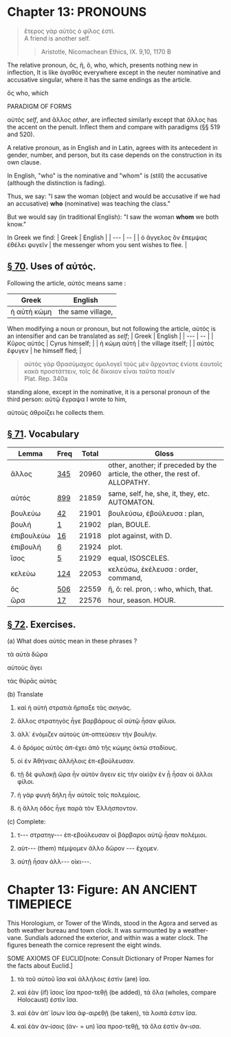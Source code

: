 # Chapter 13: PRONOUNS

>  ἕτερος γὰρ αὐτὸς ὁ φίλος ἐστί.<br/>
>  A friend is another self.<br/>
>> Aristotle, Nicomachean Ethics, IX. 9,10, 1170 B





<div type="textpart" subtype="para" n="67">


The relative pronoun, ὅς, ἥ, ὅ, who, which, presents
nothing new in inflection, It is like ἀγαθός everywhere
except in the neuter nominative and accusative singular,
where it has the same endings as the article.

ὅς who, which

PARADIGM OF FORMS

<div type="textpart" subtype="para" n="68">


αὐτός *self*, and ἄλλος *other*, are inflected similarly
except that ἄλλος has the accent on the penult. Inflect
them and compare with paradigms (§§ 519 and 520).

<div type="textpart" subtype="para" n="69">


A relative pronoun, as in English and in Latin,
agrees with its antecedent in gender, number, and person,
but its case depends on the construction in its own clause.



In English, "who" is the nominative and "whom" is (still) the accusative (although the distinction is fading).

Thus, we say: "I saw the woman (object and would be accusative if we had an accusative) **who** (nominative) was teaching the class."



But we would say (in traditional English): "I saw the woman **whom** we both know."



In Greek we find:
| Greek | English | 
| --- | -- | 
|  ὁ ἄγγελος ὃν ἔπεμψας ἐθέλει φυγεῖν  |  the messenger whom you sent wishes to flee.  |


## [§ 70](#para70). Uses of αὐτός.



Following the article, αὐτός means
same :

| Greek | English | 
| --- | -- | 
|  ἡ αὐτὴ κώμη  |  the same village,  |
When modifying a noun or pronoun, but not following
the article, αὐτός is an intensifier and can be translated as *self*;
| Greek | English | 
| --- | -- | 
|  Κῦρος αὐτός  |  Cyrus himself;   |
|  ἡ κώμη αὐτή  |  the village itself;  |
|  αὐτὸς ἔφυγεν  |  he himself fled;  |
>  αὐτὸς γὰρ Θρασύμαχος ὁμολογεῖ τοὺς μὲν ἄρχοντας ἐνίοτε ἑαυτοῖς κακὰ προστάττειν, τοῖς δὲ δίκαιον εἶναι ταῦτα ποιεῖν<br/> <bibl>Plat. Rep. 340a</bibl>



standing alone, except in the
nominative, it is a personal pronoun of the third person:
<foreign>αὐτῷ ἔγραψα</foreign> I wrote to him,

<foreign>αὐτοὺς ἀθροίζει</foreign> he collects them.

<pb n="41"/>







## [§ 71](#para71). Vocabulary
| Lemma | Freq | Total | Gloss |
| --- | --- | --- | -- |
| ἄλλος | [345](https://github.com/gregorycrane/CrosbySchaeffer2.0/tree/main/chaps/vocpassages/0032-006/ἄλλος.md) | 20960 | other, another; if preceded by the article, the other, the rest of. ALLOPATHY.
| αὐτός | [899](https://github.com/gregorycrane/CrosbySchaeffer2.0/tree/main/chaps/vocpassages/0032-006/αὐτός.md) | 21859 | same, self, he, she, it, they, etc. AUTOMATON.
| βουλεύω | [42](https://github.com/gregorycrane/CrosbySchaeffer2.0/tree/main/chaps/vocpassages/0032-006/βουλεύω.md) | 21901 | βουλεύσω, ἐβούλευσα :  plan,
| βουλή | [1](https://github.com/gregorycrane/CrosbySchaeffer2.0/tree/main/chaps/vocpassages/0032-006/βουλή.md) | 21902 | plan, BOULE.
| ἐπιβουλεύω | [16](https://github.com/gregorycrane/CrosbySchaeffer2.0/tree/main/chaps/vocpassages/0032-006/ἐπιβουλεύω.md) | 21918 | plot against, with D.
| ἐπιβουλή | [6](https://github.com/gregorycrane/CrosbySchaeffer2.0/tree/main/chaps/vocpassages/0032-006/ἐπιβουλή.md) | 21924 | plot.
| ἴσος | [5](https://github.com/gregorycrane/CrosbySchaeffer2.0/tree/main/chaps/vocpassages/0032-006/ἴσος.md) | 21929 | equal, ISOSCELES.
| κελεύω | [124](https://github.com/gregorycrane/CrosbySchaeffer2.0/tree/main/chaps/vocpassages/0032-006/κελεύω.md) | 22053 | κελεύσω, ἐκέλευσα : order, command,
| ὅς | [506](https://github.com/gregorycrane/CrosbySchaeffer2.0/tree/main/chaps/vocpassages/0032-006/ὅς.md) | 22559 | ἥ, ὅ: rel. pron, : who, which, that.
| ὥρα | [17](https://github.com/gregorycrane/CrosbySchaeffer2.0/tree/main/chaps/vocpassages/0032-006/ὥρα.md) | 22576 | hour, season. HOUR.


## [§ 72](#para72). Exercises.




(a) What does αὐτός mean in these phrases ?

τὰ αὐτὰ δῶρα

αὐτοὺς ἄγει

τὰς θύρᾱς αὐτὰς

(b) Translate

1. καὶ ἡ αὐτὴ στρατιὰ ἥρπαξε τὰς σκηνάς.

2. ἄλλος στρατηγὸς ἦγε βαρβάρους οἳ αὐτῷ ἦσαν φίλιοι.



3. ἀλλ᾽ ἐνόμιζεν αὐτοὺς ὑπ-οπτεύσειν τὴν βουλήν.


4. ὁ δρόμος αὐτὸς ἀπ-έχει ἀπὸ τῆς κώμης ὀκτὼ σταδίους.

5. οἱ ἐν Ἀθήναις ἀλλήλοις ἐπ-εβούλευσαν.

6. τῇ δὲ φυλακῇ ὥρα ἦν αὐτὸν ἄγειν εἰς τὴν οἰκίᾷν ἐν ᾗ ἦσαν οἱ ἄλλοι φίλοι.

7. ἡ γὰρ φυγὴ δήλη ἦν αὐτοῖς τοῖς πολεμίοις.

8. ἡ ἄλλη ὁδὸς ἦγε παρὰ τὸν Ἑλλήσποντον.

(c) Complete:

1. τ--- στρατηγ--- ἐπ-εβούλευσαν οἱ βάρβαροι αὐτῷ ἦσαν πολέμιοι.

2. αὐτ--- (them) πέμψομεν ἄλλο δῶρον --- ἔχομεν.
3. αὐτῇ ἦσαν ἀλλ--- οἰκι---.

<pb n="42"/>

# Chapter 13: Figure: AN ANCIENT TIMEPIECE



This Horologium, or Tower of the Winds, stood in the Agora and served
as both weather bureau and town clock. It was surmounted by a weather-
vane. Sundials adorned the exterior, and within was a water clock. The
figures beneath the cornice represent the eight winds.


<div type="textpart" subtype="para" n="73">


SOME AXIOMS OF EUCLID[note: Consult Dictionary of Proper Names for the facts about Euclid.]

1. τὰ τοῦ αὐτοῦ ἴσα καὶ ἀλλήλοις ἐστὶν (are) ἴσα.
2. καὶ ἐὰν (if) ἴσοις ἴσα προσ-τεθῇ (be added), τὰ ὅλα (wholes, compare Holocaust) ἐστὶν ἴσα.

3. καὶ ἐὰν ἀπ᾽ ἴσων ἴσα ἀφ-αιρεθῇ (be taken), τὰ λοιπὰ
ἐστιν ἴσα.

4. καὶ ἐὰν ἀν-ίσοις (ἀν- = un) ἴσα προσ-τεθῇ, τὰ ὅλα
ἐστὶν ἄν-ισα.


<pb n="43"/>





